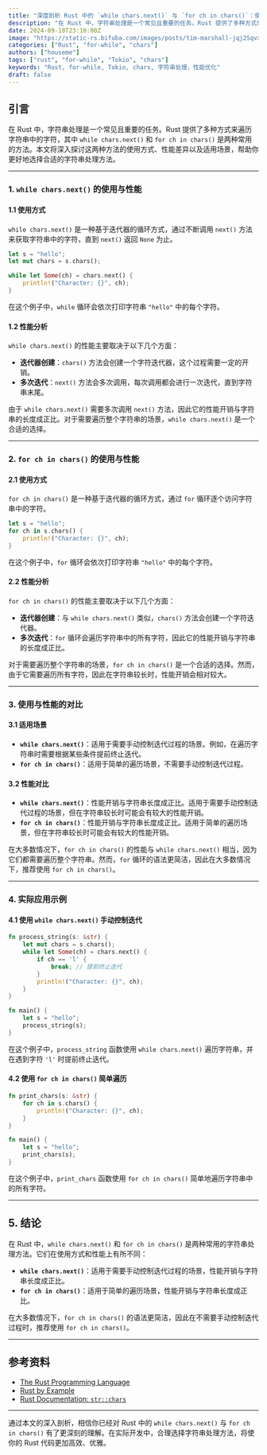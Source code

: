 ```yaml
---
title: "深度剖析 Rust 中的 `while chars.next()` 与 `for ch in chars()`：使用与性能的对比"
description: "在 Rust 中，字符串处理是一个常见且重要的任务。Rust 提供了多种方式来遍历字符串中的字符，其中 `while chars.next()` 和 `for ch in chars()` 是两种常用的方法。本文将深入探讨这两种方法的使用方式、性能差异以及适用场景，帮助你更好地选择合适的字符串处理方法。"
date: 2024-09-10T23:10:00Z
image: "https://static-rs.bifuba.com/images/posts/tim-marshall-jqj2SqvxMVY-unsplash.jpg"
categories: ["Rust", "for-while", "chars"]
authors: ["houseme"]
tags: ["rust", "for-while", "Tokio", "chars"]
keywords: "Rust, for-while, Tokio, chars, 字符串处理，性能优化"
draft: false
---
```


## 引言

在 Rust 中，字符串处理是一个常见且重要的任务。Rust 提供了多种方式来遍历字符串中的字符，其中 `while chars.next()` 和 `for ch in chars()` 是两种常用的方法。本文将深入探讨这两种方法的使用方式、性能差异以及适用场景，帮助你更好地选择合适的字符串处理方法。

---

### 1. `while chars.next()` 的使用与性能

#### 1.1 使用方式

`while chars.next()` 是一种基于迭代器的循环方式，通过不断调用 `next()` 方法来获取字符串中的字符，直到 `next()` 返回 `None` 为止。

```rust
let s = "hello";
let mut chars = s.chars();

while let Some(ch) = chars.next() {
    println!("Character: {}", ch);
}
```

在这个例子中，`while` 循环会依次打印字符串 `"hello"` 中的每个字符。

#### 1.2 性能分析

`while chars.next()` 的性能主要取决于以下几个方面：

- **迭代器创建**：`chars()` 方法会创建一个字符迭代器，这个过程需要一定的开销。
- **多次迭代**：`next()` 方法会多次调用，每次调用都会进行一次迭代，直到字符串末尾。

由于 `while chars.next()` 需要多次调用 `next()` 方法，因此它的性能开销与字符串的长度成正比。对于需要遍历整个字符串的场景，`while chars.next()` 是一个合适的选择。

---

### 2. `for ch in chars()` 的使用与性能

#### 2.1 使用方式

`for ch in chars()` 是一种基于迭代器的循环方式，通过 `for` 循环逐个访问字符串中的字符。

```rust
let s = "hello";
for ch in s.chars() {
    println!("Character: {}", ch);
}
```

在这个例子中，`for` 循环会依次打印字符串 `"hello"` 中的每个字符。

#### 2.2 性能分析

`for ch in chars()` 的性能主要取决于以下几个方面：

- **迭代器创建**：与 `while chars.next()` 类似，`chars()` 方法会创建一个字符迭代器。
- **多次迭代**：`for` 循环会遍历字符串中的所有字符，因此它的性能开销与字符串的长度成正比。

对于需要遍历整个字符串的场景，`for ch in chars()` 是一个合适的选择。然而，由于它需要遍历所有字符，因此在字符串较长时，性能开销会相对较大。

---

### 3. 使用与性能的对比

#### 3.1 适用场景

- **`while chars.next()`**：适用于需要手动控制迭代过程的场景。例如，在遍历字符串时需要根据某些条件提前终止迭代。
- **`for ch in chars()`**：适用于简单的遍历场景，不需要手动控制迭代过程。

#### 3.2 性能对比

- **`while chars.next()`**：性能开销与字符串长度成正比。适用于需要手动控制迭代过程的场景，但在字符串较长时可能会有较大的性能开销。
- **`for ch in chars()`**：性能开销与字符串长度成正比。适用于简单的遍历场景，但在字符串较长时可能会有较大的性能开销。

在大多数情况下，`for ch in chars()` 的性能与 `while chars.next()` 相当，因为它们都需要遍历整个字符串。然而，`for` 循环的语法更简洁，因此在大多数情况下，推荐使用 `for ch in chars()`。

---

### 4. 实际应用示例

#### 4.1 使用 `while chars.next()` 手动控制迭代

```rust
fn process_string(s: &str) {
    let mut chars = s.chars();
    while let Some(ch) = chars.next() {
        if ch == 'l' {
            break; // 提前终止迭代
        }
        println!("Character: {}", ch);
    }
}

fn main() {
    let s = "hello";
    process_string(s);
}
```

在这个例子中，`process_string` 函数使用 `while chars.next()` 遍历字符串，并在遇到字符 `'l'` 时提前终止迭代。

#### 4.2 使用 `for ch in chars()` 简单遍历

```rust
fn print_chars(s: &str) {
    for ch in s.chars() {
        println!("Character: {}", ch);
    }
}

fn main() {
    let s = "hello";
    print_chars(s);
}
```

在这个例子中，`print_chars` 函数使用 `for ch in chars()` 简单地遍历字符串中的所有字符。

---

## 5. 结论

在 Rust 中，`while chars.next()` 和 `for ch in chars()` 是两种常用的字符串处理方法。它们在使用方式和性能上有所不同：

- **`while chars.next()`**：适用于需要手动控制迭代过程的场景，性能开销与字符串长度成正比。
- **`for ch in chars()`**：适用于简单的遍历场景，性能开销与字符串长度成正比。

在大多数情况下，`for ch in chars()` 的语法更简洁，因此在不需要手动控制迭代过程时，推荐使用 `for ch in chars()`。

---

## 参考资料

- [The Rust Programming Language](https://doc.rust-lang.org/book/)
- [Rust by Example](https://doc.rust-lang.org/rust-by-example/)
- [Rust Documentation: `str::chars`](https://doc.rust-lang.org/std/primitive.str.html#method.chars)

---

通过本文的深入剖析，相信你已经对 Rust 中的 `while chars.next()` 与 `for ch in chars()` 有了更深刻的理解。在实际开发中，合理选择字符串处理方法，将使你的 Rust 代码更加高效、优雅。
